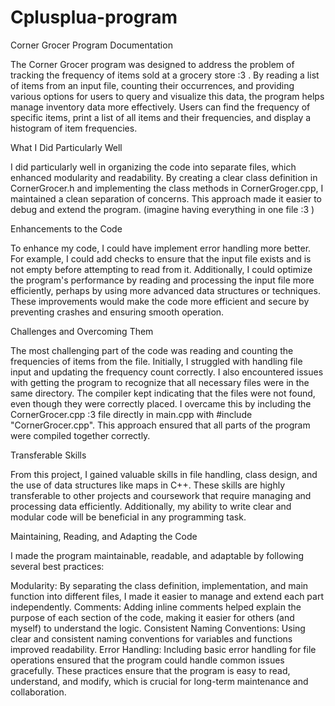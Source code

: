 # Cplusplua-program
Corner Grocer Program Documentation

The Corner Grocer program was designed to address the problem of tracking the frequency of items sold at a grocery store :3 . By reading a list of items from an input file, counting their occurrences, and providing various options for users to query and visualize this data, the program helps manage inventory data more effectively. Users can find the frequency of specific items, print a list of all items and their frequencies, and display a histogram of item frequencies.

What I Did Particularly Well

I did particularly well in organizing the code into separate files, which enhanced modularity and readability. By creating a clear class definition in CornerGrocer.h and implementing the class methods in CornerGroger.cpp, I maintained a clean separation of concerns. This approach made it easier to debug and extend the program. (imagine having everything in one file :3 )

Enhancements to the Code

To enhance my code, I could have implement error handling more better. For example, I could add checks to ensure that the input file exists and is not empty before attempting to read from it. Additionally, I could optimize the program's performance by reading and processing the input file more efficiently, perhaps by using more advanced data structures or  techniques. These improvements would make the code more efficient and secure by preventing crashes and ensuring smooth operation. 

Challenges and Overcoming Them

The most challenging part of the code was reading and counting the frequencies of items from the file. Initially, I struggled with handling file input and updating the frequency count correctly. I also encountered issues with getting the program to recognize that all necessary files were in the same directory. The compiler kept indicating that the files were not found, even though they were correctly placed. I overcame this by including the CornerGrocer.cpp :3 file directly in main.cpp with #include "CornerGrocer.cpp". This approach ensured that all parts of the program were compiled together correctly.

Transferable Skills

From this project, I gained valuable skills in file handling, class design, and the use of data structures like maps in C++. These skills are highly transferable to other projects and coursework that require managing and processing data efficiently. Additionally, my ability to write clear and modular code will be beneficial in any programming task.

Maintaining, Reading, and Adapting the Code

I made the program maintainable, readable, and adaptable by following several best practices:

Modularity: By separating the class definition, implementation, and main function into different files, I made it easier to manage and extend each part independently.
Comments: Adding inline comments helped explain the purpose of each section of the code, making it easier for others (and myself) to understand the logic.
Consistent Naming Conventions: Using clear and consistent naming conventions for variables and functions improved readability.
Error Handling: Including basic error handling for file operations ensured that the program could handle common issues gracefully.
These practices ensure that the program is easy to read, understand, and modify, which is crucial for long-term maintenance and collaboration.
